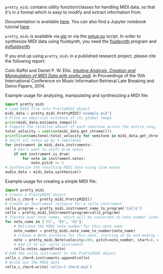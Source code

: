 `pretty_midi` contains utility function/classes for handling MIDI data, so that it's in a format which is easy to modify and extract information from.

Documentation is available [here](http://craffel.github.io/pretty-midi/).  You can also find a Jupyter notebook tutorial [here](http://nbviewer.jupyter.org/github/craffel/pretty-midi/blob/master/Tutorial.ipynb).

`pretty_midi` is available via [pip](https://pypi.python.org/pypi/pretty_midi) or via the [setup.py](https://github.com/craffel/pretty-midi/blob/master/setup.py) script. In order to synthesize MIDI data using fluidsynth, you need the [fluidsynth](http://www.fluidsynth.org/) program and [pyfluidsynth](https://pypi.python.org/pypi/pyfluidsynth).

If you end up using `pretty_midi` in a published research project, please cite the following report:

Colin Raffel and Daniel P. W. Ellis. [_Intuitive Analysis, Creation and Manipulation of MIDI Data with pretty_midi_](http://colinraffel.com/publications/ismir2014intuitive.pdf). In Proceedings of the 15th International Conference on Music Information Retrieval Late Breaking and Demo Papers, 2014.


Example usage for analyzing, manipulating and synthesizing a MIDI file:

```python
import pretty_midi
# Load MIDI file into PrettyMIDI object
midi_data = pretty_midi.PrettyMIDI('example.mid')
# Print an empirical estimate of its global tempo
print(midi_data.estimate_tempo())
# Compute the relative amount of each semitone across the entire song, a proxy for key
total_velocity = sum(sum(midi_data.get_chroma()))
print([sum(semitone)/total_velocity for semitone in midi_data.get_chroma()])
# Shift all notes up by 5 semitones
for instrument in midi_data.instruments:
    # Don't want to shift drum notes
    if not instrument.is_drum:
        for note in instrument.notes:
            note.pitch += 5
# Synthesize the resulting MIDI data using sine waves
audio_data = midi_data.synthesize()
```

Example usage for creating a simple MIDI file:

```python
import pretty_midi
# Create a PrettyMIDI object
cello_c_chord = pretty_midi.PrettyMIDI()
# Create an Instrument instance for a cello instrument
cello_program = pretty_midi.instrument_name_to_program('Cello')
cello = pretty_midi.Instrument(program=cello_program)
# Iterate over note names, which will be converted to note number later
for note_name in ['C5', 'E5', 'G5']:
    # Retrieve the MIDI note number for this note name
    note_number = pretty_midi.note_name_to_number(note_name)
    # Create a Note instance for this note, starting at 0s and ending at .5s
    note = pretty_midi.Note(velocity=100, pitch=note_number, start=0, end=.5)
    # Add it to our cello instrument
    cello.notes.append(note)
# Add the cello instrument to the PrettyMIDI object
cello_c_chord.instruments.append(cello)
# Write out the MIDI data
cello_c_chord.write('cello-C-chord.mid')
```